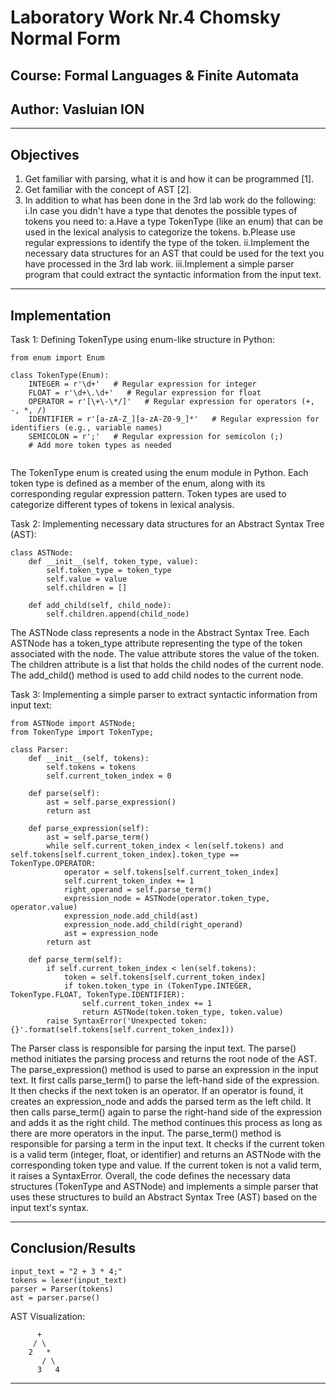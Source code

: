 # Laboratory Work Nr.4 Chomsky Normal Form
## Course: Formal Languages & Finite Automata
## Author: Vasluian ION

****
## Objectives
1. Get familiar with parsing, what it is and how it can be programmed [1].
2. Get familiar with the concept of AST [2].
3. In addition to what has been done in the 3rd lab work do the following:
    i.In case you didn't have a type that denotes the possible types of tokens you need to:
      a.Have a type TokenType (like an enum) that can be used in the lexical analysis to categorize the tokens.
      b.Please use regular expressions to identify the type of the token.
    ii.Implement the necessary data structures for an AST that could be used for the text you have processed in the 3rd lab work.
    iii.Implement a simple parser program that could extract the syntactic information from the input text.
****
## Implementation

Task 1: Defining TokenType using enum-like structure in Python:

```
from enum import Enum

class TokenType(Enum):
    INTEGER = r'\d+'   # Regular expression for integer
    FLOAT = r'\d+\.\d+'   # Regular expression for float
    OPERATOR = r'[\+\-\*/]'   # Regular expression for operators (+, -, *, /)
    IDENTIFIER = r'[a-zA-Z_][a-zA-Z0-9_]*'   # Regular expression for identifiers (e.g., variable names)
    SEMICOLON = r';'   # Regular expression for semicolon (;)
    # Add more token types as needed
    
```

The TokenType enum is created using the enum module in Python.
Each token type is defined as a member of the enum, along with its corresponding regular expression pattern.
Token types are used to categorize different types of tokens in lexical analysis.

Task 2: Implementing necessary data structures for an Abstract Syntax Tree (AST):

```
class ASTNode:
    def __init__(self, token_type, value):
        self.token_type = token_type
        self.value = value
        self.children = []

    def add_child(self, child_node):
        self.children.append(child_node)
```


The ASTNode class represents a node in the Abstract Syntax Tree.
Each ASTNode has a token_type attribute representing the type of the token associated with the node.
The value attribute stores the value of the token.
The children attribute is a list that holds the child nodes of the current node.
The add_child() method is used to add child nodes to the current node.

Task 3: Implementing a simple parser to extract syntactic information from input text:

```
from ASTNode import ASTNode;
from TokenType import TokenType;

class Parser:
    def __init__(self, tokens):
        self.tokens = tokens
        self.current_token_index = 0

    def parse(self):
        ast = self.parse_expression()
        return ast

    def parse_expression(self):
        ast = self.parse_term()
        while self.current_token_index < len(self.tokens) and self.tokens[self.current_token_index].token_type == TokenType.OPERATOR:
            operator = self.tokens[self.current_token_index]
            self.current_token_index += 1
            right_operand = self.parse_term()
            expression_node = ASTNode(operator.token_type, operator.value)
            expression_node.add_child(ast)
            expression_node.add_child(right_operand)
            ast = expression_node
        return ast

    def parse_term(self):
        if self.current_token_index < len(self.tokens):
            token = self.tokens[self.current_token_index]
            if token.token_type in (TokenType.INTEGER, TokenType.FLOAT, TokenType.IDENTIFIER):
                self.current_token_index += 1
                return ASTNode(token.token_type, token.value)
        raise SyntaxError('Unexpected token: {}'.format(self.tokens[self.current_token_index]))
```

The Parser class is responsible for parsing the input text.
The parse() method initiates the parsing process and returns the root node of the AST.
The parse_expression() method is used to parse an expression in the input text.
It first calls parse_term() to parse the left-hand side of the expression.
It then checks if the next token is an operator.
If an operator is found, it creates an expression_node and adds the parsed term as the left child.
It then calls parse_term() again to parse the right-hand side of the expression and adds it as the right child.
The method continues this process as long as there are more operators in the input.
The parse_term() method is responsible for parsing a term in the input text.
It checks if the current token is a valid term (integer, float, or identifier) and returns an ASTNode with the corresponding token type and value.
If the current token is not a valid term, it raises a SyntaxError.
Overall, the code defines the necessary data structures (TokenType and ASTNode) and implements a simple parser that uses these structures to build an Abstract Syntax Tree (AST) based on the input text's syntax.



****
## Conclusion/Results

```
input_text = "2 + 3 * 4;"
tokens = lexer(input_text)
parser = Parser(tokens)
ast = parser.parse()
```

AST Visualization:

```
      +
     / \
    2   *
       / \
      3   4
```

****


